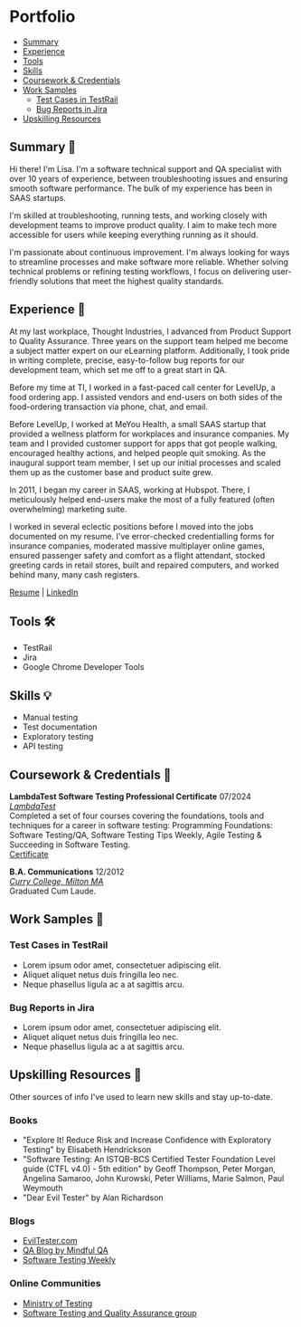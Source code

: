 # Portfolio
- [Summary](#summary-memo)
- [Experience](#experience-briefcase)
- [Tools](#tools-hammer_and_wrench)
- [Skills](#skills-bulb)
- [Coursework & Credentials](#coursework--credentials-scroll)
- [Work Samples](#work-samples-bookmark)
  * [Test Cases in TestRail](#test-cases-in-testrail)
  * [Bug Reports in Jira](#bug-reports-in-jira)
- [Upskilling Resources](#upskilling-resources-brain)

## Summary :memo:
Hi there! I'm Lisa. I'm a software technical support and QA specialist with over 10 years of experience, between troubleshooting issues and ensuring smooth software performance. The bulk of my experience has been in SAAS startups.   

I'm skilled at troubleshooting, running tests, and working closely with development teams to improve product quality. I aim to make tech more accessible for users while keeping everything running as it should.   

I'm passionate about continuous improvement. I'm always looking for ways to streamline processes and make software more reliable. Whether solving technical problems or refining testing workflows, I focus on delivering user-friendly solutions that meet the highest quality standards.

## Experience :briefcase:
At my last workplace, Thought Industries, I advanced from Product Support to Quality Assurance. Three years on the support team helped me become a subject matter expert on our eLearning platform. Additionally, I took pride in writing complete, precise, easy-to-follow bug reports for our development team, which set me off to a great start in QA.   

Before my time at TI, I worked in a fast-paced call center for LevelUp, a food ordering app. I assisted vendors and end-users on both sides of the food-ordering transaction via phone, chat, and email.   

Before LevelUp, I worked at MeYou Health, a small SAAS startup that provided a wellness platform for workplaces and insurance companies. My team and I provided customer support for apps that got people walking, encouraged healthy actions, and helped people quit smoking. As the inaugural support team member, I set up our initial processes and scaled them up as the customer base and product suite grew.   

In 2011, I began my career in SAAS, working at Hubspot. There, I meticulously helped end-users make the most of a fully featured (often overwhelming) marketing suite.   

I worked in several eclectic positions before I moved into the jobs documented on my resume. I've error-checked credentialling forms for insurance companies, moderated massive multiplayer online games, ensured passenger safety and comfort as a flight attendant, stocked greeting cards in retail stores, built and repaired computers, and worked behind many, many cash registers.   

[Resume](https://docs.google.com/document/d/1O592i1q_lzU75irIFs4i39fHYCv7RBWGuel1Ka7ezJs/edit?usp=sharing) | [LinkedIn](https://linkedin.com/in/uncommon-ink)

## Tools :hammer_and_wrench:	

   * TestRail
   * Jira
   * Google Chrome Developer Tools

## Skills :bulb:

   * Manual testing
   * Test documentation
   * Exploratory testing
   * API testing

## Coursework & Credentials :scroll:	
__LambdaTest Software Testing Professional Certificate__ 07/2024   
[*LambdaTest*](https://www.lambdatest.com)  
Completed a set of four courses covering the foundations, tools and techniques for a career in software testing: Programming Foundations: Software Testing/QA, Software Testing Tips Weekly, Agile Testing & Succeeding in Software Testing.   
[Certificate](https://www.linkedin.com/learning/certificates/522323b82f1727776c619401ee93b1e7b43a03fd2b23c1871260e4569c2d580d?trk=share_certificate)   

__B.A. Communications__ 12/2012   
[*Curry College, Milton MA*](https://www.curry.edu/)  
Graduated Cum Laude.   

## Work Samples :bookmark:

### Test Cases in TestRail
   * Lorem ipsum odor amet, consectetuer adipiscing elit.
   * Aliquet aliquet netus duis fringilla leo nec.
   * Neque phasellus ligula ac a at sagittis arcu.
   
### Bug Reports in Jira
   * Lorem ipsum odor amet, consectetuer adipiscing elit.
   * Aliquet aliquet netus duis fringilla leo nec.
   * Neque phasellus ligula ac a at sagittis arcu.
   
## Upskilling Resources :brain:

Other sources of info I've used to learn new skills and stay up-to-date.

### Books
   * "Explore It! Reduce Risk and Increase Confidence with Exploratory Testing" by Elisabeth Hendrickson
   * "Software Testing: An ISTQB-BCS Certified Tester Foundation Level guide (CTFL v4.0) - 5th edition" by Geoff Thompson, Peter Morgan, Angelina Samaroo, John Kurowski, Peter Williams, Marie Salmon, Paul Weymouth
   * "Dear Evil Tester" by Alan Richardson

### Blogs
   * [EvilTester.com](https://www.eviltester.com/)
   * [QA Blog by Mindful QA](https://www.mindfulqa.com/blog/)
   * [Software Testing Weekly](https://softwaretestingweekly.com/)

### Online Communities
   * [Ministry of Testing](https://www.ministryoftesting.com/)
   * [Software Testing and Quality Assurance group](https://www.linkedin.com/groups/23402/)
